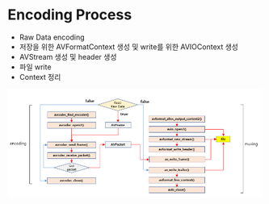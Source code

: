 # Encoding Process

* Raw Data encoding
* 저장을 위한 AVFormatContext 생성 및 write를 위한 AVIOContext 생성
* AVStream 생성 및 header 생성
* 파일 write
* Context 정리 

![](../../../../.gitbook/assets/image-7-%20%281%29.png)



